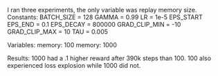I ran three experiments, the only variable was replay memory size.
Constants:
BATCH_SIZE = 128
GAMMA = 0.99
LR = 1e-5
EPS_START
EPS_END = 0.1
EPS_DECAY = 800000
GRAD_CLIP_MIN = -10
GRAD_CLIP_MAX = 10
TAU = 0.005

Variables:
	memory: 100
	memory: 1000

Results:
	1000 had a .1 higher reward after 390k steps than 100. 100 also experienced loss explosion while 1000 did not.